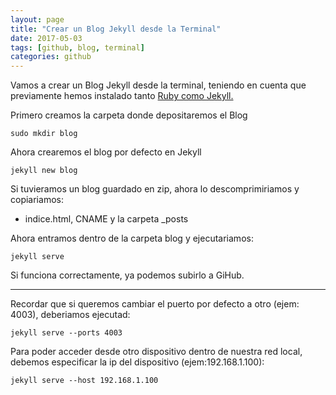 ```yaml
---
layout: page
title: "Crear un Blog Jekyll desde la Terminal"
date: 2017-05-03
tags: [github, blog, terminal]
categories: github
---
```

Vamos a crear un Blog Jekyll desde la terminal, teniendo en cuenta que previamente hemos instalado tanto [Ruby como Jekyll.](/Instalar-Ruby-y-Jekyll/)  

Primero creamos la carpeta donde depositaremos el Blog  

```
sudo mkdir blog
```
Ahora crearemos el blog por defecto en Jekyll  

```
jekyll new blog
```
Si tuvieramos un blog guardado en zip, ahora lo descomprimiriamos y copiariamos:
* indice.html, CNAME y la carpeta _posts

Ahora entramos dentro de la carpeta blog y ejecutariamos:
```
jekyll serve
```
Si funciona correctamente, ya podemos subirlo a GiHub.

---

Recordar que si queremos cambiar el puerto por defecto a otro (ejem: 4003), deberiamos ejecutad:
```
jekyll serve --ports 4003
```
Para poder acceder desde otro dispositivo dentro de nuestra red local, debemos especificar la ip del dispositivo (ejem:192.168.1.100):  
```
jekyll serve --host 192.168.1.100
```
